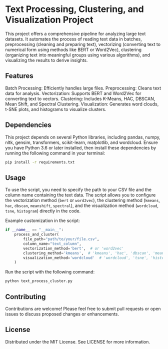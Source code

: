 # Text Processing, Clustering, and Visualization Project

This project offers a comprehensive pipeline for analyzing large text datasets. It automates the process of reading text data in batches, preprocessing (cleaning and preparing text), vectorizing (converting text to numerical form using methods like BERT or Word2Vec), clustering (organizing text into meaningful groups using various algorithms), and visualizing the results to derive insights.

## Features
Batch Processing: Efficiently handles large files.
Preprocessing: Cleans text data for analysis.
Vectorization: Supports BERT and Word2Vec for converting text to vectors.
Clustering: Includes K-Means, HAC, DBSCAN, Mean Shift, and Spectral Clustering.
Visualization: Generates word clouds, t-SNE plots, and histograms to visualize clusters.

## Dependencies

This project depends on several Python libraries, including pandas, numpy, nltk, gensim, transformers, scikit-learn, matplotlib, and wordcloud. Ensure you have Python 3.6 or later installed, then install these dependencies by running the following command in your terminal:

```bash
pip install -r requirements.txt
```

## Usage

To use the script, you need to specify the path to your CSV file and the column name containing the text data. The script allows you to configure the vectorization method (`bert` or `word2vec`), the clustering method (`kmeans`, `hac`, `dbscan`, `meanshift`, `spectral`), and the visualization method (`wordcloud`, `tsne`, `histogram`) directly in the code.

Example customization in the script:

```python
if __name__ == "__main__":
    process_and_cluster(
        file_path="path/to/your/file.csv",
        column_name="text_column",
        vectorization_method='bert',  # or 'word2vec'
        clustering_method='kmeans',  # 'kmeans', 'hac', 'dbscan', 'meanshift', 'spectral'
        visualization_method='wordcloud'  # 'wordcloud', 'tsne', 'histogram'
    )
```

Run the script with the following command:

```bash
python text_process_cluster.py
```

## Contributing
Contributions are welcome! Please feel free to submit pull requests or open issues to discuss proposed changes or enhancements.

## License
Distributed under the MIT License. See LICENSE for more information.

